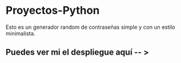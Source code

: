 # Proyectos-Python

Esto es un generador random de contraseñas simple y con un estilo minimalista.

## Puedes ver mi el despliegue aquí -- > 
